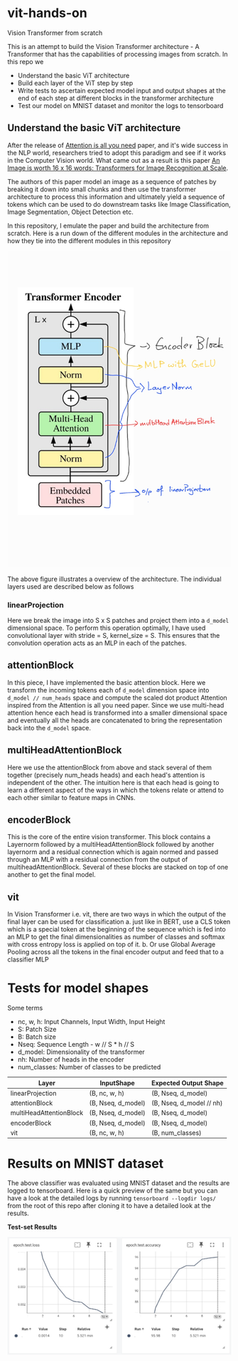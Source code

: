 # vit-hands-on

Vision Transformer from scratch

This is an attempt to build the Vision Transformer architecture - A Transformer that has the capabilities of processing images from scratch. In this repo we

- Understand the basic ViT architecture
- Build each layer of the ViT step by step
- Write tests to ascertain expected model input and output shapes at the end of each step at different blocks in the transformer architecture
- Test our model on MNIST dataset and monitor the logs to tensorboard

## Understand the basic ViT architecture

After the release of [Attention is all you need](https://arxiv.org/pdf/1706.03762) paper, and it's wide success in the NLP world, researchers tried to adopt this paradigm and see if it works in the Computer Vision world. What came out as a result is this paper [An Image is worth 16 x 16 words: Transformers for Image Recognition at Scale](https://arxiv.org/pdf/2010.11929). 

The authors of this paper model an image as a sequence of patches by breaking it down into small chunks and then use the transformer architecture to process this information and ultimately yield a sequence of tokens which can be used to do downstream tasks like Image Classification, Image Segmentation, Object Detection etc. 

In this repository, I emulate the paper and build the architecture from scratch. Here is a run down of the different modules in the architecture and how they tie into the different modules in this repository

![](./static/Encoder.jpg)

The above figure illustrates a overview of the architecture. The individual layers used are described below as follows

### linearProjection
Here we break the image into S x S patches and project them into a `d_model` dimensional space. To perform this operation optimally, I have used convolutional layer with stride = S, kernel_size = S. This ensures that the convolution operation acts as an MLP in each of the patches.

## attentionBlock
In this piece, I have implemented the basic attention block. Here we transform the incoming tokens each of `d_model` dimension space into `d_model // num_heads` space and compute the scaled dot product Attention inspired from the Attention is all you need paper. Since we use multi-head attention hence each head is transformed into a smaller dimensional space and eventually all the heads are concatenated to bring the representation back into the `d_model` space.

## multiHeadAttentionBlock
Here we use the attentionBlock from above and stack several of them together (precisely num_heads heads) and each head's attention is independent of the other. The intuition here is that each head is going to learn a different aspect of the ways in which the tokens relate or attend to each other similar to feature maps in CNNs. 

## encoderBlock
This is the core of the entire vision transformer. This block contains a Layernorm followed by a multiHeadAttentionBlock followed by another layernorm and a residual connection which is again normed and passed through an MLP with a residual connection from the output of multiheadAttentionBlock. Several of these blocks are stacked on top of one another to get the final model.

## vit
In Vision Transformer i.e. vit, there are two ways in which the output of the final layer can be used for classification
a. just like in BERT, use a CLS token which is a special token at the beginning of the sequence which is fed into an MLP to get the final dimensionalities as number of classes and softmax with cross entropy loss is applied on top of it.
b. Or use Global Average Pooling across all the tokens in the final encoder output and feed that to a classifier MLP


# Tests for model shapes

Some terms
- nc, w, h: Input Channels, Input Width, Input Height
- S: Patch Size
- B: Batch size
- Nseq: Sequence Length - w // S * h // S
- d_model: Dimensionality of the transformer
- nh: Number of heads in the encoder
- num_classes: Number of classes to be predicted

|**Layer**|**InputShape**|**Expected Output Shape**|
|--|--|--|
|linearProjection|(B, nc, w, h)|(B, Nseq, d_model)|
|attentionBlock|(B, Nseq, d_model)|(B, Nseq, d_model // nh)|
|multiHeadAttentionBlock|(B, Nseq, d_model)|(B, Nseq, d_model)|
|encoderBlock|(B, Nseq, d_model)|(B, Nseq, d_model)|
|vit|(B, nc, w, h)|(B, num_classes)|


# Results on MNIST dataset

The above classifier was evaluated using MNIST dataset and the results are logged to tensorboard. Here is a quick preview of the same but you can have a look at the detailed logs by running `tensorboard --logdir logs/` from the root of this repo after cloning it to have a detailed look at the results.

**Test-set Results**

![](./static/test_snippet.png)